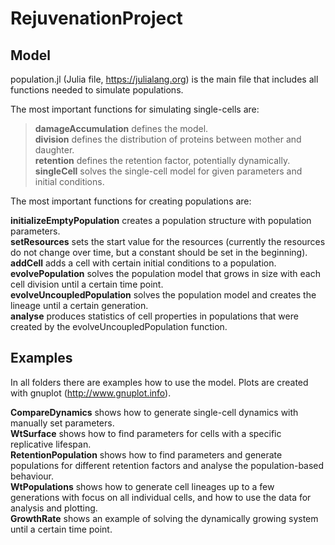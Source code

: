 # RejuvenationProject

## Model
population.jl (Julia file, https://julialang.org) is the main file that includes all functions needed to simulate populations.

The most important functions for simulating single-cells are:

> **damageAccumulation** defines the model.<br/>
> **division** defines the distribution of proteins between mother and daughter.<br/>
> **retention** defines the retention factor, potentially dynamically.<br/>
> **singleCell** solves the single-cell model for given parameters and initial conditions.

The most important functions for creating populations are:

**initializeEmptyPopulation** creates a population structure with population parameters.<br/>
**setResources** sets the start value for the resources (currently the resources do not change over time, but a constant should be set in the beginning).<br/>
**addCell** adds a cell with certain initial conditions to a population.<br/>
**evolvePopulation** solves the population model that grows in size with each cell division until a certain time point.<br/>
**evolveUncoupledPopulation** solves the population model and creates the lineage until a certain generation.<br/>
**analyse** produces statistics of cell properties in populations that were created by the evolveUncoupledPopulation function.

## Examples
In all folders there are examples how to use the model. Plots are created with gnuplot (http://www.gnuplot.info).

**CompareDynamics** shows how to generate single-cell dynamics with manually set parameters.<br/>
**WtSurface** shows how to find parameters for cells with a specific replicative lifespan.<br/>
**RetentionPopulation** shows how to find parameters and generate populations for different retention factors and analyse the population-based behaviour. <br/>
**WtPopulations** shows how to generate cell lineages up to a few generations with focus on all individual cells, and how to use the data for analysis and plotting.<br/>
**GrowthRate** shows an example of solving the dynamically growing system until a certain time point.


